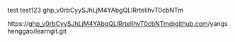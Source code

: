 test
test123
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


https://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@github.com/yangshenggao/learngit.git
